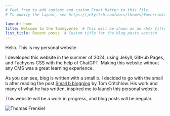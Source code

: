 ```yaml
---
# Feel free to add content and custom Front Matter to this file.
# To modify the layout, see https://jekyllrb.com/docs/themes/#overriding-theme-defaults

layout: home
title: Welcome to the Tommyverse  # This will be shown as an <h1> title
list_title: Recent posts  # Custom title for the blog posts section
---
```


<div class="cf"> <!-- cf is used to contain floats -->
    <div class="fl w-70 pa2">
        <p>Hello. This is my personal website. </p>
        <p>I developed this website in the summer of 2024, using Jekyll, GitHub Pages, and Tachyons CSS with the help of ChatGPT. Making this website without any CMS was a great learning experience. </p>
<p>As you can see, blog is written with a small b. I decided to go with the small b after reading the post <a href="https://tomcritchlow.com/2018/02/23/small-b-blogging/" target="_blank">Small b blogging</a> by Tom Critchlow. His work and many of what he has written, inspired me to launch this personal website.</p>
<p>This website will be a work in progress, and blog posts will be iregular.</p> 
    </div>
    <div class="fl w-30 pa2">
        <img src="{{ '/assets/images/thomas_frenkiel.jpg' | relative_url }}" alt="Thomas Frenkiel" class="w-100 db center">
    </div>
</div>



